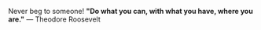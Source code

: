 Never beg to someone!
**"Do what you can, with what you have, where you are."** — Theodore Roosevelt
